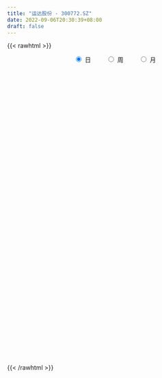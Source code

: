 ```yaml
---
title: "运达股份 - 300772.SZ"
date: 2022-09-06T20:30:39+08:00
draft: false
---
```

{{< rawhtml >}}
    <div style="text-align: center">
        <label style="padding: 1rem;"><input style="margin-right: .5rem" type="radio" name="period" value="D" checked onclick="period_change(this)">日</label>
        <label style="padding: 1rem;"><input style="margin-right: .5rem" type="radio" name="period" value="W" onclick="period_change(this)">周</label>
        <label style="padding: 1rem;"><input style="margin-right: .5rem" type="radio" name="period" value="M" onclick="period_change(this)">月</label>
    </div>
    <div id="chart" style="height: 700px;"></div> 
    <script type="text/javascript">
        const D_v = [12805.26,17478.0,23885.51,13991.67,17261.0,30632.32,25298.64,24397.54,91692.52,68467.38,30274.68,58518.58,42898.0,47813.0,67973.53,79261.37,66518.0,68164.87,49465.85,83033.3,54200.0,46356.54,51665.0,36495.0,24264.0,23287.0,23877.02,19466.49,18222.46,25533.12,21515.68,67796.71,98892.46,119944.4,78676.86,319038.11,320782.99,153627.23,106558.06,94344.53,85577.78,56860.0,108512.62,160307.02,105716.64,154052.94,221024.62,174789.09,118677.13,101717.67,173347.67,126049.67,105348.67,97131.0,142265.48,142111.0,85511.36,78085.0,88230.0,57365.0,47525.2,61951.2,72573.0,56094.02,55534.0,50934.0,41154.06,63621.0,116601.23,74430.0,52493.0,44245.42,35753.0,29105.0,25094.0,52053.0,76240.03,75058.32,113946.0,104379.43,148520.47,97518.27,124951.0,151261.0,164006.66,342930.22,233796.25,182942.18,153765.56,194968.83,152010.84,157346.5,172665.23,112168.42,96914.16,159869.59,129689.72,94522.58,121981.87,107678.35,80990.47,88546.67,95910.2,73054.0,70446.0,99009.0,85984.39,134703.13,97220.67,72236.0,82690.0,55573.13,43599.0,66839.24,62460.47,69192.9,45823.5,36684.0,37844.29,27559.2,26532.2,41391.2,56489.2,46972.76,47551.8,46220.39,33699.2,31241.07,31252.66,31745.48,36201.47,25934.63,35754.04,24399.0,25814.74,25075.0,21851.0,16954.0,18277.0,14944.0,21148.0,17676.0,49459.4,35934.0,21110.0,17938.0,45643.0,43133.9,58694.0,30959.8,41108.0,26397.0,22628.0,22596.0,30499.0,20016.5,29972.0,21174.0,34628.76,27861.01,25576.31,26515.41,33333.46,27720.0,36334.31,25110.71,74648.96,50495.8,57712.19,29908.0,37488.76,27043.71,24431.67,28103.06,28688.0,23413.07,23577.73,17626.38,20181.0,18635.8,36352.0,29488.43,27292.42,57047.7,50601.86,34928.67,29537.27,31522.54,28848.91,23243.34,81026.66,56898.5,23327.58,52881.29,40602.81,26931.07,33209.57,23359.0,23727.78,20060.16,21282.0,26359.0,35449.67,23033.58,82240.13,65082.25,53970.65,51363.36,30262.0,66431.25,32200.91,41846.0,35183.0,92465.08,58667.93,118767.02,62534.68,80379.13,61049.1,107921.16,110343.85,60195.19,92805.92,108040.01,163287.66,199044.25,161118.66,99114.64,183404.81,188254.15,171614.43,175936.31,174624.27,153990.65,125701.83,191917.07,176038.76,108981.8,180166.81,148802.49,96941.51,91700.08,112304.47,86132.57,122345.75,103972.33,157816.16,186259.69,125675.73,101895.35,88956.24,97474.21,136645.93,137369.08,98138.93,164395.76,338853.64,287426.47,189719.89,222241.8,199773.46,162111.03,251784.38,202506.37,267439.35,335470.45,247055.66,291876.4,241542.3,175402.06,164662.62,169758.78,107357.0,97899.83,111371.66,113331.45,133327.68,146286.14,130963.82,148159.56,130245.53,143664.95,197317.68,100097.58,100314.06,118836.93,104984.16,144540.33,238424.18,201729.39,166123.35,130982.74,140416.42,158878.8,180106.07,198371.81,173598.97,120679.56,124636.17,120287.34,152462.16,168217.02,173710.86,140041.57,170127.23,159477.8,277497.61,288119.62,144884.21,186704.8,182652.8,150072.33,251537.86,109834.66,93729.0,127359.67,96507.34,148853.94,100858.32,123094.99,90440.35,93940.56,89724.29,69506.83,56398.77,102731.52,124530.15,80034.96,97855.34,56310.19,65242.38,64962.5,91044.18,64802.56,75580.48,108187.99,120238.72,94030.3,66189.32,85866.77,143718.24,154074.2,105233.6,87187.08,85032.7,94842.61,72166.21,48462.5,59833.65,110243.94,90650.51,107131.87,95248.35,116804.18,91611.98,81222.75,54463.52,168164.75,149027.07,91503.96,150032.28,85070.94,85657.79,63308.7,59710.35,56014.75,73230.11,97000.44,107415.33,93783.3,92759.8,91450.76,81261.41,85657.56,93822.78,170815.29,145355.53,190515.04,154730.55,122085.03,117898.2,136936.47,128026.14,109843.66,97062.36,105911.29,179603.56,100985.23,108600.95,114881.76,117030.71,113819.23,85898.34,62415.84,54609.09,78439.41,71255.7,205470.66,131238.02,95817.71,121232.32,110703.64,112581.01,88274.31,76158.15,113143.51,91902.05,148307.09,141839.54,140450.63,112775.51,228878.57,186064.27,171294.0,132016.86,409622.84,482373.45,295717.25,170283.21,167194.61,192502.07,185780.84,479864.41,404247.97,399020.58,469775.73,348213.8,410505.64,252266.87,188342.99,416999.68,237401.87,333159.42,409995.85,400724.45,275579.75,182693.61,238114.18,232721.64,227804.39,191792.25,292456.38,573286.67,622212.87,433762.21,332016.5,316838.22,327851.21,294846.87,198720.14,324417.81,330332.14,214357.94,233138.26,254520.57,321073.58,294086.6,223976.38,350651.42,412240.95,412616.29,288819.38,281562.99,300468.14,236388.43,217981.12,273131.23,246853.79,283961.87,213042.39,261305.87,237441.31,233161.15,181150.83,251752.23,215887.1,140936.93,184921.15,140425.77,234159.03,183919.98,139407.64,122358.01,166363.37,405728.9,270015.09,258050.34,228189.34,133174.46,192069.37,202379.97,141164.36,94522.65,502454.63,230684.05,231748.19,201364.43,171103.63,187294.47,170841.5]
const D_histogram = [0.0,-0.0242507123,-0.0725855926,-0.0924734267,-0.0747707618,-0.0502191018,-0.0550942119,-0.0186818919,-0.0316479381,-0.0460936054,-0.0574134648,-0.0386082704,-0.0439387372,-0.0257267936,-0.0083330494,-0.0063848389,-0.0186724022,-0.1081190572,-0.1114423118,-0.0801403532,-0.0796483572,-0.0676792267,-0.0585622872,-0.0573210853,-0.0641415457,-0.0761493453,-0.0593347847,-0.0685971497,-0.0725023022,-0.0624688694,-0.0415298848,-0.0071003931,0.0512267886,0.1264636292,0.170414419,0.2239721683,0.2668316006,0.253543715,0.233262246,0.2046616341,0.1457143286,0.1036894913,0.0889160741,0.1332765896,0.1444251692,0.1363962562,0.1828276468,0.1443948413,0.1361430174,0.1118306098,0.1237818928,0.125006916,0.0968236112,0.0776297132,0.0183125486,-0.0790397524,-0.1304923834,-0.1750702289,-0.2119650507,-0.2218436274,-0.2169563506,-0.1987467747,-0.1509906261,-0.1072962286,-0.0630882276,-0.0468972176,-0.0253960506,-0.0086557669,0.0380660241,0.0550949314,0.0614291314,0.0325082653,-0.0023897437,-0.0206921298,-0.0301388045,-0.0277273984,0.0024748619,0.0248944625,0.05460574,0.0865671511,0.1116843619,0.1054134579,0.1050846299,0.1318704442,0.0884308053,0.1970565369,0.2161609659,0.2038262587,0.1904752769,0.0567758548,-0.0089064967,-0.015730056,0.0415349082,0.0452516443,0.0278709461,0.0791628192,0.0876651339,0.0553005609,0.0888748836,0.1037417694,0.0675768026,0.0675382358,0.0517004868,-0.0167234899,-0.0876790624,-0.068871744,-0.0852528052,-0.049245917,-0.017916468,-0.0057983161,-0.0905827873,-0.1663589297,-0.2149065806,-0.2893018949,-0.3179028235,-0.2874970736,-0.2574218047,-0.217694551,-0.1588259559,-0.1117437604,-0.0883023779,-0.0500736972,-0.0038283304,0.0335390274,0.0288449819,-0.0192627796,-0.023092548,-0.035930578,-0.0402582185,-0.0478675659,-0.0882964847,-0.1201720597,-0.158781584,-0.1966732401,-0.2131732267,-0.1893874421,-0.1507392042,-0.1312613265,-0.0951648253,-0.0630909639,-0.0325232765,-0.0063424412,0.0680612976,0.1118370049,0.1179115453,0.1029594262,0.1283460148,0.1314440723,0.0754377529,0.0349277386,-0.0219052693,-0.0438203486,-0.0502589662,-0.0542032838,-0.041575852,-0.0421031186,-0.052028247,-0.0678430752,-0.0397788909,-0.0047379978,0.0475277215,0.0860434416,0.1137257605,0.146309266,0.1671596579,0.1689711325,0.1736855422,0.1968072229,0.2176802281,0.2004537573,0.1610697918,0.1292788755,0.0838355392,0.0581915094,0.0582943296,0.0456785734,0.0045884588,-0.0190200931,-0.0444304763,-0.0740041286,-0.1191463298,-0.1477960729,-0.1425719331,-0.0854327289,-0.0240818466,0.0150496011,0.0534849405,0.0823272829,0.0900556074,0.0922359842,0.1320959731,0.1631879109,0.1599789563,0.184852239,0.1490205131,0.1117784894,0.0964098701,0.0481119164,0.0103146444,-0.0387265932,-0.0506747608,-0.0884096477,-0.0475919095,-0.0399804259,0.0473420464,0.1225044343,0.1902930045,0.2086291985,0.2021909992,0.1456398185,0.082647538,0.0034156506,-0.0295187421,0.0519601322,0.0756787197,0.1479322698,0.1635188134,0.1896228813,0.2103076963,0.3109096555,0.3886112385,0.4099860953,0.3933633281,0.4033151792,0.616744665,0.8257769468,0.7945750393,0.7645096942,0.6060786464,0.4960060424,0.4847009276,0.412897525,0.3385449522,0.3027349263,0.2086687091,-0.0221168206,-0.1126576253,-0.160070463,-0.0378405505,-0.0057797347,-0.0497716153,-0.0579638531,-0.2141873452,-0.3683624438,-0.5053120199,-0.4750771609,-0.3233257319,-0.0400868964,0.1608377066,0.313309848,0.3348085511,0.4114480536,0.3568728855,0.1729628377,-0.0961668652,0.1367905998,0.5921507061,0.6792265803,0.6659260774,0.5391132822,0.2406348474,-0.0897152267,0.0108020865,0.1591047698,0.5576887302,0.646807691,1.2518482045,1.6574827853,1.4274393954,1.0751672115,0.6272008388,0.3895595346,0.0323867986,-0.1251473223,-0.5319143747,-0.8521891186,-0.9744378953,-1.0098871262,-0.8253133496,-0.7927020948,-0.672084117,-0.7244582316,-0.4877469046,-0.3370483805,-0.4662872658,-0.3636492417,-0.276580164,-0.0200466279,0.5054384782,0.9404166575,0.9057097778,0.8520608062,0.4759794478,0.5603538966,0.6442824897,0.4272258965,-0.0089209542,-0.4222974854,-0.8638636562,-1.1703466711,-1.5699867826,-1.8464963919,-1.7967447921,-1.7056614762,-1.4306534487,-1.2461644765,-1.4621993154,-1.6172268549,-1.6813601094,-1.4720065186,-1.1199161612,-0.8544481427,-0.8996637926,-0.9156563886,-0.8606294382,-0.7664791036,-0.7243858584,-0.5431688714,-0.3615092472,-0.1174335246,0.0651678253,0.2167482033,0.2747129366,0.379464669,0.382741006,0.2199003505,-0.0192405632,-0.1615224214,-0.0961456005,-0.1686636732,-0.2391863416,-0.1536065738,-0.0674947448,-0.0747544496,0.0099848332,-0.0907556941,-0.1963262157,-0.1547145155,-0.2032845672,-0.2453807408,-0.1313198563,0.0079287443,-0.0613332525,0.0034992119,0.132380294,0.2739262756,0.2539072737,0.1886145608,0.2051516994,0.4133189309,0.4291604878,0.5696218128,0.6180722064,0.7050971019,0.7105751444,0.6847324925,0.6135256412,0.1569263731,-0.3293892661,-0.6625820633,-0.5942824436,-0.5324698761,-0.3593254762,-0.2861166701,-0.2615003978,-0.1978359675,-0.0417457877,-0.0457724108,-0.0151864666,0.0329725051,0.0831644197,0.0692685413,-0.0116673517,-0.0339885692,-0.0904376218,-0.1561775891,-0.1173632652,0.0700939395,0.1684233551,0.2474703959,0.1680485926,0.2911104833,0.3948481162,0.3710074366,0.3556756853,0.2371801958,0.2702931121,0.2990765046,0.195320379,0.0141231206,-0.1908300299,-0.1805994034,-0.1689993555,-0.1305986485,-0.1575254318,-0.2574510035,-0.2939211396,-1.1502135457,-1.5979046648,-1.8332193639,-1.8940178852,-1.8162310328,-1.6202490551,-1.3867597885,-1.1733024053,-0.9936797467,-0.7964666394,-0.6752468345,-0.5407414839,-0.319488228,-0.1274854853,0.0612979554,0.2290930767,0.3188935115,0.4079809155,0.6058932204,0.7919741214,0.9188744619,0.9814278248,0.9840938395,1.0042768161,0.9855052157,1.0897506701,1.1291352563,1.1908748975,1.1974960283,1.1288410966,1.0791247522,0.9552715705,0.8320240215,0.7941308169,0.7103569459,0.6752651463,0.6250381122,0.4886754524,0.3707295871,0.2486051323,0.2037254529,0.1842607487,0.1506935845,0.0803473312,0.0861796922,0.2349836656,0.3821003873,0.5163857035,0.5163494595,0.5094438255,0.5338095385,0.5031676151,0.465310869,0.2675027111,0.280419218,0.2071175687,0.1482405972,0.0558427508,-0.0088147717,0.0009311859,-0.0197824148,0.0455662448,0.1058061549,0.2309207541,0.2517663684,0.2911072847,0.375690958,0.2638088598,0.1878501627,0.0154313748,-0.1382439925,-0.3668886633,-0.5307831172,-0.5779216391,-0.6399889611,-0.6294816567,-0.6211035011,-0.6686047987,-0.6660678396,-0.6499280582,-0.625903401,-0.5533734968,-0.4197971456,-0.3337756343,-0.2411040947,-0.1798435718,-0.0810837395,0.0444838824,0.150814132,0.2021547811,0.1660991229,0.1176199809,0.0476729009,-0.0857786189,-0.2033408107,-0.2628361391,-0.097147157,0.0123184312,-0.0155868303,-0.0176905552,-0.0455914338,-0.0255536359,0.0343880262]
const D_fast = [0.0,-0.0303133903,-0.0967946689,-0.1398008596,-0.1407908852,-0.1287940006,-0.1474426637,-0.1157008166,-0.1365788474,-0.162547916,-0.1882211416,-0.1790680148,-0.1953831659,-0.1836029206,-0.1682924388,-0.167940438,-0.184896102,-0.3013725212,-0.3325563538,-0.3212894835,-0.3407095768,-0.345660253,-0.3511838853,-0.3642729546,-0.3871288015,-0.4181739374,-0.416193073,-0.4426047255,-0.4646354535,-0.470219238,-0.4596627246,-0.4270083313,-0.3558744523,-0.2490217044,-0.1624673098,-0.0529165185,0.0566508139,0.1067488571,0.1447829495,0.1673477462,0.1448290228,0.1287265584,0.1361821596,0.2138618226,0.2611166945,0.2871868455,0.3793251479,0.3769910526,0.4027749831,0.4064202279,0.4493169841,0.4817937363,0.4778163343,0.4780298646,0.4232908371,0.3061785981,0.2221028712,0.1337574685,0.043871384,-0.0214680996,-0.0708199104,-0.1022970282,-0.0922885361,-0.0754181957,-0.0469822516,-0.0425155461,-0.0273633916,-0.0127870497,0.0434512473,0.0742538875,0.0959453703,0.0751515706,0.0396561256,0.0161807071,-0.0008006687,-0.0053211122,0.0254998636,0.0541430797,0.0975057923,0.1511089912,0.2041472924,0.224229753,0.2501720824,0.3099255077,0.2885935702,0.446483436,0.5196281065,0.5582499639,0.5925178014,0.473012343,0.4051033673,0.394347294,0.4619959852,0.4770256324,0.4666126707,0.5376952487,0.5681138468,0.549574414,0.6053674576,0.6461697858,0.6268990197,0.6437450118,0.6408323844,0.5682275353,0.4753521972,0.4769415796,0.4392473171,0.462942726,0.4897930581,0.500461631,0.3930314629,0.2756655881,0.173391292,0.026670504,-0.0814061305,-0.1228746489,-0.1571548312,-0.1718512153,-0.1526891091,-0.1335428538,-0.1321770657,-0.1064668093,-0.0611785251,-0.0154264104,-0.0129092105,-0.0658326668,-0.0754355723,-0.0972562467,-0.1116484418,-0.1312246808,-0.1937277207,-0.2556463107,-0.3339512309,-0.4210111971,-0.4908044904,-0.5143655663,-0.5134021294,-0.5267395833,-0.5144342884,-0.4981331681,-0.4756962998,-0.4511010747,-0.3596820115,-0.2879470531,-0.2523946263,-0.2416068888,-0.1841337966,-0.148174721,-0.1853216022,-0.2170996818,-0.279409007,-0.3122791735,-0.3312825326,-0.3487776712,-0.3465442023,-0.3575972486,-0.3805294388,-0.4133050357,-0.3951855743,-0.3613291805,-0.2971815309,-0.2371549504,-0.1810411913,-0.1118803694,-0.049240063,-0.0051858052,0.04294999,0.1152734764,0.1905665387,0.2234535072,0.2243369896,0.2248657922,0.2003813408,0.1892851883,0.2039615909,0.202765478,0.1628224781,0.1344589029,0.0979409006,0.0498662163,-0.0250625674,-0.0906613288,-0.1210801723,-0.0852991502,-0.0299687296,0.0129251183,0.0647316929,0.114155856,0.1443980823,0.1696374553,0.2425214374,0.3144103529,0.3511961374,0.4222824798,0.4237058822,0.4144084809,0.4231423291,0.3868723545,0.3516537436,0.2929308577,0.2683139999,0.2084767011,0.2373964619,0.235012839,0.3341708229,0.4399593194,0.5553211407,0.6258146344,0.6699241849,0.6497829588,0.6074525628,0.529074588,0.4887605098,0.5832294172,0.6258676845,0.7351043022,0.791570549,0.8650803373,0.9383420764,1.1166714495,1.2915258421,1.4153972227,1.4971152876,1.6078959334,1.9755115855,2.3909881039,2.5584299562,2.7194920347,2.7125806486,2.7265095551,2.8363796722,2.8678006508,2.8780843162,2.9179580218,2.8760589819,2.6397442471,2.5210390361,2.4336085826,2.5463783574,2.5769942396,2.5205594551,2.4978762541,2.2881059257,2.0418402162,1.778562635,1.6900282038,1.7609481999,2.0341653113,2.2752993409,2.5060989442,2.6112997851,2.7908013011,2.8254443543,2.6847750159,2.3916035968,2.6587587117,3.2621564945,3.5190390138,3.6722200303,3.6801855556,3.4418658327,3.0890869519,3.1923047867,3.3803836625,3.9183898055,4.1692106889,5.0872132536,5.9072185307,6.0340349897,5.9505546086,5.6593884456,5.519137025,5.1700609887,4.9812400373,4.4414943912,3.9081723677,3.5423141171,3.2543931047,3.2326385439,3.067074275,3.0196712236,2.7861825511,2.9009571518,2.9673935809,2.7215828791,2.7333085927,2.7512326294,3.0027545086,3.6545992343,4.324681578,4.5164021427,4.6757683726,4.4186818762,4.6431447992,4.8881440146,4.7778938955,4.3395168063,3.8205659038,3.1630338189,2.5639641362,1.7718273291,1.0336936218,0.6342590235,0.2989269705,0.2162716358,0.0892194888,-0.4923651789,-1.0516994321,-1.536172714,-1.6948207529,-1.6227094357,-1.570853453,-1.840985051,-2.0858917441,-2.2460221532,-2.3434915946,-2.4824948139,-2.4370700449,-2.3457877324,-2.131070391,-1.9321770848,-1.7264096559,-1.5997666885,-1.4001487888,-1.3011872003,-1.4090527682,-1.6530038227,-1.8356662862,-1.7943258654,-1.9090098564,-2.0393291102,-1.9921509859,-1.9229128431,-1.9488611603,-1.8616256691,-1.98505512,-2.1397071955,-2.1367741242,-2.2361653177,-2.3396066765,-2.2583757561,-2.1171449694,-2.2017402794,-2.1360330119,-1.9740568563,-1.7640293059,-1.7205714894,-1.738710562,-1.6708854986,-1.3593885344,-1.2362568555,-0.9533900773,-0.7504216321,-0.4871224612,-0.3040006326,-0.1586601614,-0.0764856023,-0.4938532771,-1.0625162328,-1.5613545459,-1.6416255371,-1.7129304386,-1.6296174078,-1.6279377692,-1.6686965964,-1.6544911579,-1.508837425,-1.5243071509,-1.4975178233,-1.4411157253,-1.3701327058,-1.3667114488,-1.4505641797,-1.4813825395,-1.5604409976,-1.6652253622,-1.6557518545,-1.450771165,-1.3103359107,-1.1694212708,-1.206830926,-1.0109914145,-0.8085417526,-0.739630573,-0.666043403,-0.7252438435,-0.6245576492,-0.5210051305,-0.5759311614,-0.7535976397,-1.0062582976,-1.041177522,-1.0718273129,-1.0660762681,-1.1323844093,-1.2966727319,-1.4066231529,-2.5504689454,-3.3976362307,-4.0912557708,-4.6255587634,-5.0018296692,-5.2109099552,-5.3241106357,-5.4039788539,-5.472776132,-5.4746796845,-5.5222715882,-5.5229516086,-5.3815704097,-5.2214390384,-5.0173311088,-4.7922627183,-4.6227389056,-4.4316562728,-4.0822706628,-3.6981962315,-3.3415772755,-3.0336669564,-2.7849774819,-2.5137253011,-2.2861205977,-1.9094374757,-1.5877690755,-1.2283107098,-0.922315572,-0.7087602295,-0.4886953859,-0.373730675,-0.2889722186,-0.1283327189,-0.0345173534,0.0992071335,0.2052396275,0.1910458307,0.1657823622,0.1058091905,0.1118608743,0.1384613573,0.1425675892,0.0923081688,0.1196854528,0.3272353426,0.5698771611,0.8332589032,0.9623100241,1.0827653465,1.2405834441,1.3357334244,1.4142043956,1.2832719155,1.3662932269,1.3447709697,1.3229541475,1.2445169888,1.1776557735,1.1876345275,1.1619753231,1.2387155439,1.3254069928,1.5082517804,1.5920389869,1.7041567243,1.8826631372,1.8367332539,1.8077370974,1.6391761532,1.4509397878,1.1305729512,0.833982718,0.6423637863,0.420299224,0.2734361143,0.1265383945,-0.0881141026,-0.2520941035,-0.3984363367,-0.5308875297,-0.5967009998,-0.568073935,-0.5654963322,-0.5331008163,-0.5168011863,-0.4383122889,-0.3016236964,-0.1575899138,-0.0557105694,-0.0502414469,-0.0693155937,-0.1273444484,-0.2822406229,-0.4506380175,-0.5758423805,-0.4344401877,-0.3218949918,-0.3536969609,-0.3602233246,-0.3995220617,-0.3858726726,-0.317334004]
const D_slow = [0.0,-0.0060626781,-0.0242090762,-0.0473274329,-0.0660201234,-0.0785748988,-0.0923484518,-0.0970189247,-0.1049309093,-0.1164543106,-0.1308076768,-0.1404597444,-0.1514444287,-0.1578761271,-0.1599593894,-0.1615555991,-0.1662236997,-0.193253464,-0.221114042,-0.2411491303,-0.2610612196,-0.2779810263,-0.2926215981,-0.3069518694,-0.3229872558,-0.3420245921,-0.3568582883,-0.3740075757,-0.3921331513,-0.4077503686,-0.4181328398,-0.4199079381,-0.407101241,-0.3754853336,-0.3328817289,-0.2768886868,-0.2101807867,-0.1467948579,-0.0884792964,-0.0373138879,-0.0008853058,0.0250370671,0.0472660856,0.080585233,0.1166915253,0.1507905893,0.196497501,0.2325962113,0.2666319657,0.2945896181,0.3255350913,0.3567868203,0.3809927231,0.4004001514,0.4049782886,0.3852183505,0.3525952546,0.3088276974,0.2558364347,0.2003755278,0.1461364402,0.0964497465,0.05870209,0.0318780329,0.016105976,0.0043816716,-0.0019673411,-0.0041312828,0.0053852232,0.0191589561,0.0345162389,0.0426433053,0.0420458693,0.0368728369,0.0293381358,0.0224062862,0.0230250017,0.0292486173,0.0429000523,0.0645418401,0.0924629305,0.118816295,0.1450874525,0.1780550635,0.2001627649,0.2494268991,0.3034671406,0.3544237052,0.4020425245,0.4162364882,0.414009864,0.41007735,0.420461077,0.4317739881,0.4387417246,0.4585324294,0.4804487129,0.4942738531,0.516492574,0.5424280164,0.559322217,0.576206776,0.5891318977,0.5849510252,0.5630312596,0.5458133236,0.5245001223,0.512188643,0.507709526,0.506259947,0.4836142502,0.4420245178,0.3882978726,0.3159723989,0.236496693,0.1646224246,0.1002669735,0.0458433357,0.0061368468,-0.0217990934,-0.0438746878,-0.0563931121,-0.0573501947,-0.0489654379,-0.0417541924,-0.0465698873,-0.0523430243,-0.0613256688,-0.0713902234,-0.0833571149,-0.105431236,-0.135474251,-0.175169647,-0.224337957,-0.2776312637,-0.3249781242,-0.3626629252,-0.3954782569,-0.4192694632,-0.4350422041,-0.4431730233,-0.4447586336,-0.4277433092,-0.3997840579,-0.3703061716,-0.3445663151,-0.3124798114,-0.2796187933,-0.2607593551,-0.2520274204,-0.2575037377,-0.2684588249,-0.2810235664,-0.2945743874,-0.3049683504,-0.31549413,-0.3285011918,-0.3454619606,-0.3554066833,-0.3565911827,-0.3447092524,-0.323198392,-0.2947669519,-0.2581896354,-0.2163997209,-0.1741569378,-0.1307355522,-0.0815337465,-0.0271136895,0.0229997499,0.0632671978,0.0955869167,0.1165458015,0.1310936789,0.1456672613,0.1570869046,0.1582340193,0.153478996,0.1423713769,0.1238703448,0.0940837624,0.0571347441,0.0214917608,0.0001335786,-0.005886883,-0.0021244827,0.0112467524,0.0318285731,0.054342475,0.077401471,0.1104254643,0.151222442,0.1912171811,0.2374302409,0.2746853691,0.3026299915,0.326732459,0.3387604381,0.3413390992,0.3316574509,0.3189887607,0.2968863488,0.2849883714,0.2749932649,0.2868287765,0.3174548851,0.3650281362,0.4171854358,0.4677331856,0.5041431403,0.5248050248,0.5256589374,0.5182792519,0.531269285,0.5501889649,0.5871720323,0.6280517357,0.675457456,0.7280343801,0.805761794,0.9029146036,1.0054111274,1.1037519594,1.2045807542,1.3587669205,1.5652111572,1.763854917,1.9549823405,2.1065020021,2.2305035127,2.3516787446,2.4549031259,2.5395393639,2.6152230955,2.6673902728,2.6618610676,2.6336966613,2.5936790456,2.584218908,2.5827739743,2.5703310705,2.5558401072,2.5022932709,2.4102026599,2.283874655,2.1651053647,2.0842739318,2.0742522077,2.1144616343,2.1927890963,2.2764912341,2.3793532475,2.4685714688,2.5118121782,2.487770462,2.5219681119,2.6700057884,2.8398124335,3.0062939529,3.1410722734,3.2012309853,3.1788021786,3.1815027002,3.2212788927,3.3607010752,3.522402998,3.8353650491,4.2497357454,4.6065955943,4.8753873971,5.0321876068,5.1295774905,5.1376741901,5.1063873596,4.9734087659,4.7603614862,4.5167520124,4.2642802309,4.0579518935,3.8597763698,3.6917553405,3.5106407827,3.3887040565,3.3044419614,3.1878701449,3.0969578345,3.0278127935,3.0228011365,3.1491607561,3.3842649204,3.6106923649,3.8237075664,3.9427024284,4.0827909025,4.243861525,4.3506679991,4.3484377605,4.2428633892,4.0268974751,3.7343108073,3.3418141117,2.8801900137,2.4310038157,2.0045884466,1.6469250845,1.3353839653,0.9698341365,0.5655274228,0.1451873954,-0.2228142342,-0.5027932745,-0.7164053102,-0.9413212584,-1.1702353555,-1.3853927151,-1.577012491,-1.7581089556,-1.8939011734,-1.9842784852,-2.0136368664,-1.99734491,-1.9431578592,-1.8744796251,-1.7796134578,-1.6839282063,-1.6289531187,-1.6337632595,-1.6741438648,-1.6981802649,-1.7403461832,-1.8001427686,-1.8385444121,-1.8554180983,-1.8741067107,-1.8716105024,-1.8942994259,-1.9433809798,-1.9820596087,-2.0328807505,-2.0942259357,-2.1270558998,-2.1250737137,-2.1404070268,-2.1395322239,-2.1064371504,-2.0379555815,-1.974478763,-1.9273251228,-1.876037198,-1.7727074653,-1.6654173433,-1.5230118901,-1.3684938385,-1.192219563,-1.0145757769,-0.8433926538,-0.6900112435,-0.6507796502,-0.7331269668,-0.8987724826,-1.0473430935,-1.1804605625,-1.2702919316,-1.3418210991,-1.4071961986,-1.4566551904,-1.4670916373,-1.47853474,-1.4823313567,-1.4740882304,-1.4532971255,-1.4359799902,-1.4388968281,-1.4473939704,-1.4700033758,-1.5090477731,-1.5383885894,-1.5208651045,-1.4787592657,-1.4168916667,-1.3748795186,-1.3021018978,-1.2033898687,-1.1106380096,-1.0217190883,-0.9624240393,-0.8948507613,-0.8200816351,-0.7712515404,-0.7677207602,-0.8154282677,-0.8605781186,-0.9028279575,-0.9354776196,-0.9748589775,-1.0392217284,-1.1127020133,-1.4002553997,-1.7997315659,-2.2580364069,-2.7315408782,-3.1855986364,-3.5906609002,-3.9373508473,-4.2306764486,-4.4790963853,-4.6782130451,-4.8470247537,-4.9822101247,-5.0620821817,-5.093953553,-5.0786290642,-5.021355795,-4.9416324171,-4.8396371883,-4.6881638832,-4.4901703528,-4.2604517374,-4.0150947812,-3.7690713213,-3.5180021173,-3.2716258134,-2.9991881458,-2.7169043318,-2.4191856074,-2.1198116003,-1.8376013261,-1.5678201381,-1.3290022455,-1.1209962401,-0.9224635359,-0.7448742994,-0.5760580128,-0.4197984847,-0.2976296216,-0.2049472249,-0.1427959418,-0.0918645786,-0.0457993914,-0.0081259953,0.0119608375,0.0335057606,0.092251677,0.1877767738,0.3168731997,0.4459605646,0.5733215209,0.7067739056,0.8325658093,0.9488935266,1.0157692044,1.0858740089,1.137653401,1.1747135503,1.188674238,1.1864705451,1.1867033416,1.1817577379,1.1931492991,1.2196008379,1.2773310264,1.3402726185,1.4130494396,1.5069721792,1.5729243941,1.6198869348,1.6237447785,1.5891837803,1.4974616145,1.3647658352,1.2202854254,1.0602881851,0.902917771,0.7476418957,0.580490696,0.4139737361,0.2514917216,0.0950158713,-0.0433275029,-0.1482767893,-0.2317206979,-0.2919967216,-0.3369576145,-0.3572285494,-0.3461075788,-0.3084040458,-0.2578653505,-0.2163405698,-0.1869355746,-0.1750173493,-0.196462004,-0.2472972067,-0.3130062415,-0.3372930307,-0.334213423,-0.3381101305,-0.3425327693,-0.3539306278,-0.3603190368,-0.3517220302]
const D_data = [['2020-08-18', 15.51, 15.35, 15.25, 15.59],['2020-08-19', 15.41, 14.97, 14.83, 15.57],['2020-08-20', 14.75, 14.43, 14.37, 14.84],['2020-08-21', 14.51, 14.53, 14.35, 14.71],['2020-08-24', 14.75, 14.92, 14.5, 15.16],['2020-08-25', 15.0, 15.06, 14.81, 15.45],['2020-08-26', 15.15, 14.69, 14.6, 15.23],['2020-08-27', 14.61, 15.25, 14.59, 15.25],['2020-08-28', 14.6, 14.66, 14.14, 14.74],['2020-08-31', 14.7, 14.52, 14.36, 15.36],['2020-09-01', 14.54, 14.43, 14.25, 14.59],['2020-09-02', 14.54, 14.77, 14.29, 15.11],['2020-09-03', 14.79, 14.45, 14.41, 14.95],['2020-09-04', 14.13, 14.73, 14.12, 15.06],['2020-09-07', 14.95, 14.78, 14.66, 15.27],['2020-09-08', 14.4, 14.61, 13.75, 14.63],['2020-09-09', 14.35, 14.37, 14.28, 15.08],['2020-09-10', 14.36, 13.05, 13.05, 14.49],['2020-09-11', 13.0, 13.76, 12.92, 13.93],['2020-09-14', 14.0, 14.16, 13.83, 14.68],['2020-09-15', 14.22, 13.76, 13.66, 14.48],['2020-09-16', 13.76, 13.84, 13.5, 14.09],['2020-09-17', 13.92, 13.77, 13.67, 14.17],['2020-09-18', 13.81, 13.61, 13.4, 13.89],['2020-09-21', 13.7, 13.4, 13.39, 13.74],['2020-09-22', 13.38, 13.18, 13.14, 13.53],['2020-09-23', 13.18, 13.45, 13.11, 13.57],['2020-09-24', 13.3, 13.04, 13.0, 13.37],['2020-09-25', 13.09, 12.96, 12.86, 13.24],['2020-09-28', 13.04, 13.04, 12.96, 13.43],['2020-09-29', 13.04, 13.16, 12.91, 13.31],['2020-09-30', 13.16, 13.4, 13.16, 13.65],['2020-10-09', 13.8, 13.91, 13.71, 14.38],['2020-10-12', 13.73, 14.5, 13.72, 14.64],['2020-10-13', 14.46, 14.5, 14.23, 14.7],['2020-10-14', 14.72, 15.0, 14.53, 15.56],['2020-10-15', 15.9, 15.29, 15.02, 17.31],['2020-10-16', 14.91, 14.85, 14.64, 15.66],['2020-10-19', 14.56, 14.85, 14.56, 15.49],['2020-10-20', 14.64, 14.78, 14.26, 14.78],['2020-10-21', 14.78, 14.3, 14.29, 15.1],['2020-10-22', 14.12, 14.34, 13.95, 14.51],['2020-10-23', 14.3, 14.61, 14.22, 15.13],['2020-10-26', 14.64, 15.53, 14.51, 15.8],['2020-10-27', 15.37, 15.39, 15.0, 15.49],['2020-10-28', 15.09, 15.29, 14.3, 15.5],['2020-10-29', 14.83, 16.23, 14.73, 16.5],['2020-10-30', 15.98, 15.35, 15.31, 16.16],['2020-11-02', 15.61, 15.75, 15.41, 15.88],['2020-11-03', 15.78, 15.6, 15.51, 16.05],['2020-11-04', 15.55, 16.16, 15.39, 16.3],['2020-11-05', 16.1, 16.21, 15.83, 16.31],['2020-11-06', 16.28, 15.91, 15.6, 16.4],['2020-11-09', 16.0, 16.02, 15.8, 16.32],['2020-11-10', 16.1, 15.4, 15.34, 16.5],['2020-11-11', 15.23, 14.53, 14.42, 15.49],['2020-11-12', 14.54, 14.67, 14.53, 15.16],['2020-11-13', 14.69, 14.42, 14.25, 14.77],['2020-11-16', 14.42, 14.18, 14.05, 14.6],['2020-11-17', 14.18, 14.25, 13.85, 14.27],['2020-11-18', 14.24, 14.27, 14.09, 14.34],['2020-11-19', 14.13, 14.35, 13.99, 14.51],['2020-11-20', 14.28, 14.77, 14.24, 14.88],['2020-11-23', 14.77, 14.87, 14.63, 15.04],['2020-11-24', 14.78, 15.05, 14.7, 15.08],['2020-11-25', 15.12, 14.82, 14.76, 15.29],['2020-11-26', 14.96, 14.96, 14.7, 15.1],['2020-11-27', 15.15, 14.99, 14.55, 15.3],['2020-11-30', 14.85, 15.55, 14.76, 15.7],['2020-12-01', 15.31, 15.39, 15.12, 15.46],['2020-12-02', 15.3, 15.37, 15.1, 15.48],['2020-12-03', 15.26, 14.91, 14.84, 15.32],['2020-12-04', 14.92, 14.68, 14.56, 14.92],['2020-12-07', 14.75, 14.74, 14.54, 14.85],['2020-12-08', 14.74, 14.76, 14.62, 14.83],['2020-12-09', 14.76, 14.87, 14.31, 15.02],['2020-12-10', 14.71, 15.3, 14.46, 15.4],['2020-12-11', 15.18, 15.36, 15.06, 15.45],['2020-12-14', 15.75, 15.63, 15.41, 16.11],['2020-12-15', 15.53, 15.89, 15.4, 15.93],['2020-12-16', 15.9, 16.05, 15.64, 16.35],['2020-12-17', 15.84, 15.81, 15.28, 15.88],['2020-12-18', 15.71, 15.97, 15.62, 16.3],['2020-12-21', 15.97, 16.5, 15.92, 16.5],['2020-12-22', 16.37, 15.69, 15.61, 16.9],['2020-12-23', 15.62, 17.92, 15.62, 18.82],['2020-12-24', 17.36, 17.35, 16.85, 17.53],['2020-12-25', 17.07, 17.19, 16.45, 17.38],['2020-12-28', 17.22, 17.32, 16.67, 17.85],['2020-12-29', 17.32, 15.57, 15.27, 17.32],['2020-12-30', 15.3, 15.96, 15.3, 16.18],['2020-12-31', 16.03, 16.55, 15.92, 17.28],['2021-01-04', 16.46, 17.56, 16.46, 17.82],['2021-01-05', 17.42, 17.15, 16.93, 17.45],['2021-01-06', 17.1, 16.94, 16.4, 17.15],['2021-01-07', 16.68, 18.0, 16.2, 18.1],['2021-01-08', 17.66, 17.76, 17.15, 18.26],['2021-01-11', 17.74, 17.31, 16.9, 18.01],['2021-01-12', 17.22, 18.27, 17.1, 18.49],['2021-01-13', 18.01, 18.32, 17.52, 18.81],['2021-01-14', 18.01, 17.77, 17.24, 18.22],['2021-01-15', 17.55, 18.26, 17.3, 18.33],['2021-01-18', 17.91, 18.15, 17.86, 18.68],['2021-01-19', 17.89, 17.36, 17.35, 18.15],['2021-01-20', 17.14, 16.99, 16.45, 17.26],['2021-01-21', 16.77, 17.99, 16.77, 18.4],['2021-01-22', 18.01, 17.57, 17.36, 18.35],['2021-01-25', 17.37, 18.3, 17.21, 18.88],['2021-01-26', 18.19, 18.47, 17.8, 18.76],['2021-01-27', 18.39, 18.41, 17.6, 18.63],['2021-01-28', 17.83, 17.03, 16.96, 18.12],['2021-01-29', 17.15, 16.67, 16.33, 17.39],['2021-02-01', 16.5, 16.58, 16.27, 16.89],['2021-02-02', 16.68, 15.77, 15.64, 16.68],['2021-02-03', 15.8, 15.86, 15.23, 16.09],['2021-02-04', 15.54, 16.39, 15.45, 16.75],['2021-02-05', 16.39, 16.35, 16.15, 16.65],['2021-02-08', 16.01, 16.48, 15.72, 16.57],['2021-02-09', 16.4, 16.84, 16.29, 16.85],['2021-02-10', 16.71, 16.87, 16.66, 16.99],['2021-02-18', 17.1, 16.68, 16.56, 17.2],['2021-02-19', 16.8, 16.97, 16.06, 17.05],['2021-02-22', 16.73, 17.27, 16.72, 17.85],['2021-02-23', 17.39, 17.39, 17.29, 17.92],['2021-02-24', 17.3, 16.97, 16.58, 17.68],['2021-02-25', 16.95, 16.28, 16.05, 17.16],['2021-02-26', 16.02, 16.67, 15.86, 16.75],['2021-03-01', 16.6, 16.48, 16.32, 16.83],['2021-03-02', 16.62, 16.5, 16.13, 16.96],['2021-03-03', 16.38, 16.38, 16.02, 16.59],['2021-03-04', 16.31, 15.77, 15.7, 16.36],['2021-03-05', 15.1, 15.58, 15.1, 15.77],['2021-03-08', 15.62, 15.17, 15.02, 15.77],['2021-03-09', 15.22, 14.8, 14.45, 15.28],['2021-03-10', 14.83, 14.72, 14.56, 15.14],['2021-03-11', 14.61, 15.04, 14.55, 15.08],['2021-03-12', 15.04, 15.21, 14.76, 15.36],['2021-03-15', 15.2, 14.96, 14.85, 15.29],['2021-03-16', 14.93, 15.17, 14.93, 15.34],['2021-03-17', 15.17, 15.18, 14.9, 15.3],['2021-03-18', 15.24, 15.23, 14.9, 15.35],['2021-03-19', 15.07, 15.25, 15.07, 15.67],['2021-03-22', 15.4, 16.09, 15.39, 16.5],['2021-03-23', 15.94, 16.04, 15.78, 16.31],['2021-03-24', 15.87, 15.74, 15.65, 16.13],['2021-03-25', 15.6, 15.49, 15.45, 15.89],['2021-03-26', 15.64, 16.07, 15.5, 16.26],['2021-03-29', 16.06, 15.93, 15.83, 16.66],['2021-03-30', 15.8, 15.09, 14.96, 16.02],['2021-03-31', 15.0, 15.03, 14.8, 15.2],['2021-04-01', 15.02, 14.53, 14.4, 15.07],['2021-04-02', 14.51, 14.69, 14.31, 14.84],['2021-04-06', 14.7, 14.73, 14.56, 14.85],['2021-04-07', 14.78, 14.65, 14.38, 14.79],['2021-04-08', 14.64, 14.8, 14.54, 14.9],['2021-04-09', 14.77, 14.59, 14.58, 14.91],['2021-04-12', 14.71, 14.36, 14.35, 14.98],['2021-04-13', 14.35, 14.12, 14.04, 14.46],['2021-04-14', 14.1, 14.61, 14.1, 14.84],['2021-04-15', 14.58, 14.8, 14.43, 15.04],['2021-04-16', 14.7, 15.22, 14.66, 15.26],['2021-04-19', 15.5, 15.3, 15.05, 15.51],['2021-04-20', 15.3, 15.38, 15.27, 15.7],['2021-04-21', 15.38, 15.67, 15.24, 15.78],['2021-04-22', 15.69, 15.76, 15.69, 16.05],['2021-04-23', 15.76, 15.69, 15.58, 15.96],['2021-04-26', 16.1, 15.86, 15.86, 16.93],['2021-04-27', 16.25, 16.3, 15.9, 16.49],['2021-04-28', 16.31, 16.55, 16.18, 16.85],['2021-04-29', 16.25, 16.25, 16.22, 16.68],['2021-04-30', 16.26, 15.97, 15.72, 16.47],['2021-05-06', 16.21, 16.0, 15.87, 16.55],['2021-05-07', 15.9, 15.72, 15.45, 16.11],['2021-05-10', 15.72, 15.85, 15.18, 15.93],['2021-05-11', 15.63, 16.17, 15.63, 16.38],['2021-05-12', 16.1, 16.04, 15.89, 16.35],['2021-05-13', 15.86, 15.58, 15.5, 16.28],['2021-05-14', 15.61, 15.64, 15.45, 15.78],['2021-05-17', 15.41, 15.48, 15.41, 15.82],['2021-05-18', 15.43, 15.25, 15.12, 15.5],['2021-05-19', 15.25, 14.79, 14.68, 15.28],['2021-05-20', 14.85, 14.7, 14.42, 15.05],['2021-05-21', 14.79, 14.95, 14.73, 15.17],['2021-05-24', 14.99, 15.68, 14.85, 15.76],['2021-05-25', 15.66, 16.01, 15.42, 16.15],['2021-05-26', 16.09, 16.0, 15.85, 16.21],['2021-05-27', 15.92, 16.23, 15.92, 16.5],['2021-05-28', 16.23, 16.35, 16.15, 16.61],['2021-05-31', 16.23, 16.26, 16.1, 16.45],['2021-06-01', 16.25, 16.3, 16.17, 16.36],['2021-06-02', 16.31, 16.99, 16.07, 17.38],['2021-06-03', 17.15, 17.21, 16.66, 17.37],['2021-06-04', 17.25, 17.01, 16.99, 17.48],['2021-06-07', 17.0, 17.59, 16.93, 17.68],['2021-06-08', 17.55, 16.97, 16.93, 17.59],['2021-06-09', 17.0, 16.9, 16.82, 17.4],['2021-06-10', 16.95, 17.16, 16.95, 17.58],['2021-06-11', 17.31, 16.68, 16.67, 17.42],['2021-06-15', 16.68, 16.65, 16.38, 16.92],['2021-06-16', 16.64, 16.31, 16.3, 16.79],['2021-06-17', 16.42, 16.62, 16.33, 17.1],['2021-06-18', 16.42, 16.15, 15.88, 16.54],['2021-06-21', 16.06, 17.13, 16.06, 17.15],['2021-06-22', 17.04, 16.85, 16.76, 17.65],['2021-06-23', 16.86, 18.15, 16.85, 18.49],['2021-06-24', 18.2, 18.55, 17.98, 18.85],['2021-06-25', 18.48, 19.02, 18.31, 19.12],['2021-06-28', 19.24, 18.85, 18.41, 19.25],['2021-06-29', 18.87, 18.8, 18.63, 19.1],['2021-06-30', 18.8, 18.21, 18.05, 18.89],['2021-07-01', 18.26, 17.97, 17.78, 18.47],['2021-07-02', 18.0, 17.49, 17.26, 18.07],['2021-07-05', 17.47, 17.83, 17.42, 18.15],['2021-07-06', 17.8, 19.48, 17.56, 19.72],['2021-07-07', 19.02, 19.17, 18.61, 19.36],['2021-07-08', 19.14, 20.21, 18.9, 20.85],['2021-07-09', 20.0, 19.95, 19.53, 20.09],['2021-07-12', 19.99, 20.43, 19.89, 20.85],['2021-07-13', 20.4, 20.75, 20.04, 20.96],['2021-07-14', 20.87, 22.4, 20.57, 22.85],['2021-07-15', 21.83, 23.0, 21.5, 23.37],['2021-07-16', 23.0, 23.02, 22.5, 23.21],['2021-07-19', 22.7, 23.03, 22.7, 23.95],['2021-07-20', 22.6, 23.83, 22.2, 23.95],['2021-07-21', 23.6, 27.58, 23.5, 28.4],['2021-07-22', 26.88, 29.46, 26.75, 30.34],['2021-07-23', 29.37, 27.82, 27.3, 29.43],['2021-07-26', 28.19, 28.56, 27.37, 29.2],['2021-07-27', 28.99, 27.28, 27.06, 31.6],['2021-07-28', 26.91, 27.91, 26.78, 29.4],['2021-07-29', 28.77, 29.54, 28.77, 30.91],['2021-07-30', 30.47, 29.26, 28.52, 31.69],['2021-08-02', 29.42, 29.49, 28.0, 30.6],['2021-08-03', 29.99, 30.3, 28.92, 31.2],['2021-08-04', 30.25, 29.8, 29.01, 30.65],['2021-08-05', 28.5, 27.66, 27.18, 28.7],['2021-08-06', 27.38, 28.87, 26.97, 29.37],['2021-08-09', 28.88, 29.3, 28.35, 30.2],['2021-08-10', 29.32, 31.92, 28.69, 33.85],['2021-08-11', 32.15, 31.56, 30.3, 32.5],['2021-08-12', 31.33, 30.92, 30.33, 31.56],['2021-08-13', 29.41, 31.55, 29.41, 32.54],['2021-08-16', 31.0, 29.5, 28.55, 31.45],['2021-08-17', 30.17, 28.8, 28.62, 30.17],['2021-08-18', 28.5, 28.21, 27.33, 29.61],['2021-08-19', 28.53, 29.94, 28.22, 30.82],['2021-08-20', 29.44, 31.94, 28.77, 33.48],['2021-08-23', 32.01, 34.92, 31.71, 35.28],['2021-08-24', 34.04, 35.55, 33.61, 36.5],['2021-08-25', 35.02, 36.4, 34.16, 37.52],['2021-08-26', 36.24, 35.81, 35.46, 37.6],['2021-08-27', 35.89, 37.4, 35.7, 38.2],['2021-08-30', 38.05, 36.47, 35.04, 38.58],['2021-08-31', 37.12, 34.77, 34.3, 37.12],['2021-09-01', 34.66, 32.86, 31.98, 34.77],['2021-09-02', 32.92, 39.43, 32.84, 39.43],['2021-09-03', 41.43, 44.75, 40.5, 47.32],['2021-09-06', 46.66, 42.51, 39.97, 46.66],['2021-09-07', 43.39, 42.41, 40.68, 43.88],['2021-09-08', 43.17, 41.53, 41.2, 45.79],['2021-09-09', 39.58, 38.99, 37.6, 41.16],['2021-09-10', 39.21, 37.4, 37.12, 39.39],['2021-09-13', 39.58, 42.6, 39.28, 44.58],['2021-09-14', 42.99, 44.4, 41.65, 46.85],['2021-09-15', 45.99, 49.78, 41.14, 53.23],['2021-09-16', 50.0, 48.2, 47.3, 54.52],['2021-09-17', 48.2, 57.84, 48.2, 57.84],['2021-09-22', 58.4, 59.83, 55.8, 62.7],['2021-09-23', 59.8, 54.21, 53.88, 59.8],['2021-09-24', 53.8, 52.78, 52.28, 55.6],['2021-09-27', 54.62, 50.8, 48.81, 55.2],['2021-09-28', 50.24, 52.71, 50.24, 55.89],['2021-09-29', 51.0, 50.5, 50.13, 54.24],['2021-09-30', 51.0, 52.3, 49.61, 53.33],['2021-10-08', 54.31, 48.1, 47.76, 54.67],['2021-10-11', 49.61, 47.35, 46.2, 49.8],['2021-10-12', 48.2, 48.56, 44.55, 50.67],['2021-10-13', 47.7, 49.05, 45.0, 50.96],['2021-10-14', 48.89, 52.07, 47.8, 53.8],['2021-10-15', 51.57, 50.67, 47.2, 51.99],['2021-10-18', 51.9, 52.14, 51.4, 55.0],['2021-10-19', 51.23, 50.11, 49.8, 54.48],['2021-10-20', 49.2, 54.24, 48.81, 57.0],['2021-10-21', 53.83, 54.36, 52.15, 55.71],['2021-10-22', 53.13, 51.05, 49.97, 54.0],['2021-10-25', 50.99, 54.0, 49.88, 55.66],['2021-10-26', 54.01, 54.5, 52.1, 56.0],['2021-10-27', 53.91, 57.87, 53.68, 59.88],['2021-10-28', 63.0, 64.0, 62.16, 69.37],['2021-10-29', 64.09, 66.52, 61.0, 68.5],['2021-11-01', 67.37, 62.96, 62.87, 68.47],['2021-11-02', 63.33, 63.72, 61.5, 66.5],['2021-11-03', 63.0, 59.6, 58.3, 64.24],['2021-11-04', 60.59, 65.57, 59.99, 66.66],['2021-11-05', 65.51, 67.1, 64.03, 70.76],['2021-11-08', 65.78, 64.01, 60.16, 68.18],['2021-11-09', 65.3, 60.28, 59.15, 66.28],['2021-11-10', 60.0, 58.7, 57.25, 60.0],['2021-11-11', 58.49, 56.1, 55.18, 59.78],['2021-11-12', 56.89, 55.5, 54.56, 57.33],['2021-11-15', 55.99, 51.82, 50.0, 56.02],['2021-11-16', 51.8, 50.6, 50.02, 53.49],['2021-11-17', 51.07, 52.99, 50.36, 54.22],['2021-11-18', 52.39, 52.8, 51.56, 54.47],['2021-11-19', 52.18, 55.1, 51.88, 56.72],['2021-11-22', 55.15, 54.35, 53.66, 56.81],['2021-11-23', 54.0, 48.32, 47.91, 54.11],['2021-11-24', 48.0, 46.95, 44.7, 48.45],['2021-11-25', 46.02, 46.22, 44.91, 46.87],['2021-11-26', 45.99, 48.77, 45.5, 49.1],['2021-11-29', 47.9, 50.99, 47.22, 51.88],['2021-11-30', 52.5, 50.7, 49.91, 53.57],['2021-12-01', 49.0, 46.58, 45.0, 49.2],['2021-12-02', 45.86, 45.9, 45.51, 46.52],['2021-12-03', 45.9, 46.0, 45.4, 47.16],['2021-12-06', 46.61, 46.03, 45.76, 47.86],['2021-12-07', 46.2, 44.91, 43.9, 46.2],['2021-12-08', 45.09, 46.49, 45.04, 48.51],['2021-12-09', 46.34, 46.84, 45.32, 47.2],['2021-12-10', 46.55, 48.3, 45.73, 48.8],['2021-12-13', 48.05, 48.38, 46.75, 49.22],['2021-12-14', 48.38, 48.73, 48.11, 50.75],['2021-12-15', 48.08, 48.05, 47.88, 50.63],['2021-12-16', 47.2, 49.08, 47.18, 49.55],['2021-12-17', 48.61, 48.16, 47.71, 49.59],['2021-12-20', 47.88, 45.65, 44.8, 48.3],['2021-12-21', 46.42, 43.45, 43.02, 46.5],['2021-12-22', 43.5, 43.32, 42.69, 43.74],['2021-12-23', 43.32, 45.37, 42.84, 45.72],['2021-12-24', 45.37, 43.27, 42.81, 45.49],['2021-12-27', 43.03, 42.49, 41.8, 44.29],['2021-12-28', 43.0, 44.07, 42.73, 44.23],['2021-12-29', 43.67, 44.19, 43.5, 45.81],['2021-12-30', 43.6, 42.91, 42.89, 44.99],['2021-12-31', 43.4, 43.98, 43.27, 45.48],['2022-01-04', 44.11, 41.31, 40.44, 44.26],['2022-01-05', 41.05, 40.3, 38.67, 41.31],['2022-01-06', 39.71, 41.55, 39.3, 42.1],['2022-01-07', 41.43, 39.97, 39.39, 41.88],['2022-01-10', 39.97, 39.33, 38.8, 40.37],['2022-01-11', 42.18, 41.03, 40.05, 42.99],['2022-01-12', 41.42, 41.68, 40.33, 43.79],['2022-01-13', 41.0, 38.93, 38.5, 41.19],['2022-01-14', 38.21, 40.27, 38.1, 40.99],['2022-01-17', 40.5, 41.35, 38.98, 42.15],['2022-01-18', 41.3, 42.11, 40.56, 43.18],['2022-01-19', 41.88, 40.34, 39.93, 42.1],['2022-01-20', 40.34, 39.44, 38.95, 41.27],['2022-01-21', 39.44, 40.22, 38.52, 41.24],['2022-01-24', 40.2, 43.22, 40.0, 43.59],['2022-01-25', 43.41, 41.51, 41.4, 43.58],['2022-01-26', 42.74, 43.67, 42.3, 44.5],['2022-01-27', 43.05, 43.3, 42.78, 44.6],['2022-01-28', 42.98, 44.5, 40.68, 46.48],['2022-02-07', 46.0, 44.14, 43.4, 46.44],['2022-02-08', 43.68, 44.12, 41.5, 44.75],['2022-02-09', 43.22, 43.7, 42.23, 44.0],['2022-02-10', 43.36, 37.65, 37.55, 43.36],['2022-02-11', 36.84, 34.55, 34.0, 37.07],['2022-02-14', 34.2, 33.73, 33.51, 34.83],['2022-02-15', 33.96, 37.4, 33.9, 37.9],['2022-02-16', 37.65, 37.06, 36.29, 37.79],['2022-02-17', 36.5, 38.56, 36.5, 39.21],['2022-02-18', 38.0, 37.53, 37.24, 39.06],['2022-02-21', 37.8, 36.77, 36.5, 37.91],['2022-02-22', 36.77, 37.11, 36.0, 37.65],['2022-02-23', 37.28, 38.56, 36.94, 38.92],['2022-02-24', 38.46, 36.72, 35.91, 39.38],['2022-02-25', 37.98, 36.99, 36.3, 38.0],['2022-02-28', 36.99, 37.22, 36.0, 37.67],['2022-03-01', 37.63, 37.35, 37.26, 38.95],['2022-03-02', 37.2, 36.5, 35.8, 37.2],['2022-03-03', 36.95, 35.22, 35.02, 37.23],['2022-03-04', 34.71, 35.45, 34.6, 36.68],['2022-03-07', 35.5, 34.55, 34.04, 35.8],['2022-03-08', 35.63, 33.79, 33.5, 36.66],['2022-03-09', 34.0, 34.7, 33.12, 35.53],['2022-03-10', 35.91, 36.94, 35.58, 37.97],['2022-03-11', 36.28, 36.48, 35.9, 37.48],['2022-03-14', 35.92, 36.68, 35.85, 37.47],['2022-03-15', 36.32, 34.66, 34.66, 36.68],['2022-03-16', 35.34, 37.31, 34.09, 37.7],['2022-03-17', 38.12, 37.78, 37.3, 39.1],['2022-03-18', 37.28, 36.54, 36.15, 37.45],['2022-03-21', 36.8, 36.68, 36.04, 38.0],['2022-03-22', 36.3, 35.12, 34.55, 36.46],['2022-03-23', 35.53, 36.86, 35.2, 38.1],['2022-03-24', 36.8, 37.08, 35.88, 37.09],['2022-03-25', 36.71, 35.3, 35.25, 36.98],['2022-03-28', 34.7, 33.53, 33.02, 34.92],['2022-03-29', 33.06, 32.0, 31.7, 33.65],['2022-03-30', 32.59, 33.9, 32.3, 34.01],['2022-03-31', 33.75, 33.71, 33.45, 34.48],['2022-04-01', 33.71, 33.93, 33.4, 34.3],['2022-04-06', 33.9, 32.89, 32.46, 33.9],['2022-04-07', 33.0, 31.32, 31.2, 33.0],['2022-04-08', 31.77, 31.37, 31.2, 32.49],['2022-04-11', 18.87, 17.91, 17.54, 18.87],['2022-04-12', 17.9, 18.16, 17.41, 18.34],['2022-04-13', 17.6, 17.3, 17.25, 17.92],['2022-04-14', 17.45, 16.83, 16.69, 17.56],['2022-04-15', 16.63, 16.7, 16.22, 16.73],['2022-04-18', 16.28, 17.06, 16.08, 17.42],['2022-04-19', 17.0, 16.95, 16.78, 17.56],['2022-04-20', 16.88, 16.3, 16.23, 17.0],['2022-04-21', 16.43, 15.45, 15.38, 16.46],['2022-04-22', 15.86, 15.32, 15.11, 15.9],['2022-04-25', 14.74, 13.96, 13.93, 15.14],['2022-04-26', 13.83, 13.63, 13.54, 14.37],['2022-04-27', 13.45, 14.62, 13.31, 14.68],['2022-04-28', 14.56, 14.47, 14.22, 14.86],['2022-04-29', 14.41, 14.71, 13.68, 15.01],['2022-05-05', 14.67, 14.81, 14.39, 15.15],['2022-05-06', 14.59, 14.04, 13.91, 14.59],['2022-05-09', 13.89, 14.11, 13.89, 14.49],['2022-05-10', 13.9, 15.98, 13.79, 16.56],['2022-05-11', 15.92, 16.78, 15.8, 17.32],['2022-05-12', 16.7, 16.95, 16.65, 17.33],['2022-05-13', 16.93, 16.83, 16.51, 17.16],['2022-05-16', 16.7, 16.49, 16.32, 16.99],['2022-05-17', 16.51, 17.05, 16.28, 17.15],['2022-05-18', 17.03, 16.88, 16.62, 17.27],['2022-05-19', 16.77, 19.04, 16.63, 19.42],['2022-05-20', 18.86, 19.1, 18.32, 19.33],['2022-05-23', 19.1, 20.22, 18.4, 20.25],['2022-05-24', 19.9, 20.35, 19.46, 20.96],['2022-05-25', 19.89, 19.89, 18.88, 20.29],['2022-05-26', 19.6, 20.45, 19.3, 21.66],['2022-05-27', 20.24, 19.66, 19.5, 20.45],['2022-05-30', 19.4, 19.54, 18.94, 19.63],['2022-05-31', 20.51, 20.68, 20.08, 21.35],['2022-06-01', 20.51, 20.26, 19.9, 20.88],['2022-06-02', 20.48, 21.01, 20.37, 21.51],['2022-06-06', 21.1, 21.04, 20.65, 21.92],['2022-06-07', 21.04, 19.85, 19.69, 21.15],['2022-06-08', 19.75, 19.7, 19.01, 19.95],['2022-06-09', 19.5, 19.22, 19.21, 19.99],['2022-06-10', 19.01, 19.9, 19.01, 20.15],['2022-06-13', 19.79, 20.19, 19.7, 20.63],['2022-06-14', 19.69, 20.0, 19.01, 20.1],['2022-06-15', 19.96, 19.35, 19.3, 20.2],['2022-06-16', 19.35, 20.2, 19.32, 20.45],['2022-06-17', 20.2, 22.55, 20.2, 23.07],['2022-06-20', 23.0, 23.6, 22.62, 25.2],['2022-06-21', 23.71, 24.6, 23.08, 25.13],['2022-06-22', 24.5, 23.75, 23.7, 24.85],['2022-06-23', 24.0, 24.13, 22.54, 24.27],['2022-06-24', 23.79, 25.08, 23.77, 25.28],['2022-06-27', 25.06, 24.9, 24.09, 25.89],['2022-06-28', 24.85, 25.14, 24.28, 25.3],['2022-06-29', 24.78, 22.93, 22.91, 25.1],['2022-06-30', 22.9, 25.44, 22.9, 25.98],['2022-07-01', 25.45, 24.55, 24.24, 25.47],['2022-07-04', 24.86, 24.68, 23.67, 24.86],['2022-07-05', 24.18, 24.1, 23.36, 24.39],['2022-07-06', 24.5, 24.21, 23.44, 25.51],['2022-07-07', 23.69, 25.16, 23.59, 25.73],['2022-07-08', 25.16, 24.91, 24.29, 25.56],['2022-07-11', 24.8, 26.29, 24.56, 26.47],['2022-07-12', 26.01, 26.8, 25.94, 28.49],['2022-07-13', 26.5, 28.43, 26.4, 28.64],['2022-07-14', 28.02, 27.9, 27.5, 28.37],['2022-07-15', 28.1, 28.71, 28.1, 29.7],['2022-07-18', 28.28, 30.09, 27.56, 30.21],['2022-07-19', 29.54, 28.03, 28.0, 30.03],['2022-07-20', 27.98, 28.38, 27.57, 29.19],['2022-07-21', 28.3, 26.81, 26.41, 28.3],['2022-07-22', 26.8, 26.34, 25.61, 27.14],['2022-07-25', 26.1, 24.38, 24.2, 26.13],['2022-07-26', 24.39, 23.97, 23.6, 24.67],['2022-07-27', 23.97, 24.6, 23.33, 24.66],['2022-07-28', 24.9, 23.79, 23.75, 24.92],['2022-07-29', 23.72, 24.19, 23.66, 24.97],['2022-08-01', 23.9, 23.83, 23.24, 24.17],['2022-08-02', 23.5, 22.6, 21.9, 23.52],['2022-08-03', 22.75, 22.64, 22.43, 23.79],['2022-08-04', 22.82, 22.38, 22.03, 23.13],['2022-08-05', 22.4, 22.1, 21.55, 22.63],['2022-08-08', 21.88, 22.5, 21.64, 22.8],['2022-08-09', 22.51, 23.42, 22.23, 23.51],['2022-08-10', 23.1, 23.09, 22.6, 23.52],['2022-08-11', 23.2, 23.39, 22.91, 23.68],['2022-08-12', 23.2, 23.2, 22.93, 23.65],['2022-08-15', 23.19, 23.95, 22.91, 23.98],['2022-08-16', 25.14, 24.83, 24.81, 25.99],['2022-08-17', 24.84, 25.25, 24.5, 25.5],['2022-08-18', 25.26, 25.09, 25.06, 26.18],['2022-08-19', 24.8, 24.15, 24.05, 25.29],['2022-08-22', 23.65, 23.85, 23.37, 24.33],['2022-08-23', 23.77, 23.3, 23.11, 24.29],['2022-08-24', 23.15, 21.91, 21.89, 23.3],['2022-08-25', 21.97, 21.28, 20.95, 22.13],['2022-08-26', 21.35, 21.3, 21.16, 21.82],['2022-08-29', 22.12, 24.22, 21.6, 25.44],['2022-08-30', 24.39, 24.18, 23.75, 24.69],['2022-08-31', 24.46, 22.63, 22.5, 24.88],['2022-09-01', 23.2, 22.81, 22.67, 23.84],['2022-09-02', 22.9, 22.33, 21.63, 23.19],['2022-09-05', 22.65, 22.83, 22.46, 23.6],['2022-09-06', 22.85, 23.5, 22.08, 23.53]]
const W_v = [425.06,800.87,30805.63,1569775.3400000001,1000403.3300000001,1222500.8700000001,1069784.6600000001,705399.3999999999,779395.96,757005.3300000001,397883.66,237892.59,191242.52,169028.85,188112.37,551126.55,299427.05,320334.55,261697.92,486062.5,295970.58,419123.69,653058.6799999999,208936.03,969679.9900000001,735906.95,354509.86,422354.35,353846.96,204195.06,259749.9,162469.53,160858.13,143702.34,207261.58,255454.59,225424.66,281594.78,233354.68,173494.56,243415.46,257978.78,321075.23,329785.66,287148.76,250051.43,219659.68,226389.78,158290.63,121495.96,112030.59,106835.31,80920.54,64608.23,83405.59,112563.59,118608.09,109243.62,164790.74,102446.23,41050.78,107286.65,254732.34,346426.24,142918.16,225922.17,255190.08,116116.18,95979.44,189282.02,247971.64,331383.62,271749.84,109116.97,114845.51,98892.46,992069.59,451852.99,815890.3099999999,625140.8099999999,545103.84,327644.4,267337.08,323522.65,257550.35,589315.17,1074936.3100000001,658091.73,671307.12,493719.94,424403.59,442422.93,287915.11,102087.49,67923.4,230933.35,156375.31,132893.78,88999.0,170084.4,200292.7,95739.5,139212.08,149013.89,250253.71,51475.38,121408.24,131949.65,203638.04,213344.99,176983.74,91428.94,259776.28,222103.52,367617.71,419888.43,724296.5,818324.3400000001,822272.5800000001,626592.6899999999,582571.28,600261.22,875403.34,1061272.6499999999,1304256.21,708820.76,539678.23,111371.66,672068.65,671639.8,808514.99,776507.3800000001,737573.85,804558.84,1056684.04,787826.65,596674.26,400010.8,461462.16,361632.1,388646.33,576079.89,360337.67,520078.85,544490.0700000001,475573.67,393370.98,444912.83,755239.1899999999,614789.5,592163.3899999999,494045.88,204304.2,664462.35,482059.03,772251.3400000001,357358.27,1490013.6099999999,1429589.8999999999,1879782.6200000001,1175903.96,1507107.8400000001,1518061.3300000001,2032681.01,1362674.8999999999,1326795.3900000001,1745891.03,1274822.71,1228912.5899999999,974648.2400000001,820270.4300000001,1328347.0400000003,763310.8099999999,1337354.9299999997,358135.97]
const W_histogram = [0.0,0.1257207977,0.6405377099,0.9272522969,1.0289644285,1.2820976003,1.0108698046,0.7126291391,0.613769367,0.406259455,0.2816388422,0.0904180984,-0.0918849861,-0.264576191,-0.3903164196,-0.4229880211,-0.4897375546,-0.5030317138,-0.5096956158,-0.4302825125,-0.3428581099,-0.2784645809,-0.1470079792,-0.0643129703,0.1967817872,0.1528690682,0.1584151924,0.1955857172,0.1729641108,0.0230365141,-0.1076178043,-0.1986759548,-0.2207609781,-0.2298629209,-0.2004701522,-0.1416517831,-0.0677886975,0.0488008492,0.0761810885,0.0134907041,-0.1777034601,-0.2450078698,-0.2522719562,-0.3721960203,-0.3118147724,-0.3967850758,-0.4743264893,-0.4712280766,-0.421779996,-0.4272364561,-0.373310611,-0.360084139,-0.3454364756,-0.2839298542,-0.2358352191,-0.1700508691,-0.1211287815,-0.0716624235,-0.0829969532,-0.0837937119,-0.0803055561,-0.0511571624,0.0903041876,0.1292519143,0.1520257467,0.2869280241,0.3586636735,0.3536827273,0.310921303,0.2785597875,0.2499492235,0.1582494412,0.0837834149,-0.008076986,-0.0364447073,-0.018979063,0.0537833217,0.081962881,0.1430760707,0.2098144887,0.1452757321,0.1189316027,0.109340763,0.0766807568,0.0942782517,0.1377715692,0.2338306607,0.2385675826,0.3033361549,0.3563342211,0.3224213384,0.2216755531,0.1208304613,0.078541033,0.0481876123,0.0012697314,-0.1039897677,-0.1941130543,-0.2434171794,-0.2142194665,-0.2772595256,-0.3124892289,-0.2811420201,-0.2192790115,-0.1531578271,-0.1213081663,-0.1014833558,-0.1289322116,-0.0508995913,0.0420471151,0.0761939407,0.0587589129,0.2267534853,0.2208506478,0.3603908345,0.6218843352,1.0550950474,1.3563930341,1.4393383229,1.5737159264,1.5835567453,1.8347707577,2.3405373289,2.0358851769,3.0081013222,3.0954621037,2.908862805,2.3163008831,1.9271187946,1.5416598364,2.1382356521,2.363939863,1.562670107,0.8709130423,-0.096364274,-0.9582155543,-1.3830686466,-1.6643110462,-2.1401384561,-2.3507275958,-2.6798926851,-2.7849613559,-2.7600515518,-2.3723583708,-2.680321386,-2.57689291,-2.4397990254,-2.3470478712,-2.1175912571,-1.8715555193,-1.7067232172,-1.6058347658,-1.6225968184,-2.4813549155,-2.9690500408,-3.1426976329,-3.1070696378,-2.7142486804,-2.1451372813,-1.5996032119,-1.0433829797,-0.6642362235,-0.1744828463,0.3516624988,0.6769526547,0.9145532305,1.3021845732,1.3668090908,1.2365161157,0.9918935949,0.889752668,0.870670264,0.6601561082,0.5867996451,0.6108534716]
const W_fast = [0.0,0.1571509972,0.8321023368,1.350629998,1.7095832368,2.2832408087,2.264730464,2.1446470833,2.199229653,2.0932846048,2.0390737025,1.8704574833,1.6651831523,1.4263478997,1.2030285662,1.0646099594,0.8754260372,0.7363739496,0.6022861436,0.5741286187,0.5758384939,0.5706158777,0.6653204846,0.7319372509,1.0422274552,1.0365320033,1.0816819255,1.1677488797,1.188368301,1.0441998328,0.8866410633,0.7459139241,0.6686386563,0.6020709832,0.5813462139,0.6047516372,0.6616675485,0.7904573075,0.8368828189,0.7775651105,0.5419450813,0.4133887042,0.3430566287,0.1300835595,0.1125111143,-0.0716554581,-0.2677784939,-0.3824871003,-0.4384840187,-0.5507495928,-0.5901514005,-0.6669459632,-0.7386574187,-0.7481332609,-0.7589974305,-0.7357257979,-0.7170859056,-0.6855351535,-0.7176189215,-0.7393641081,-0.7559523414,-0.7395932383,-0.5755558414,-0.5042951362,-0.443514867,-0.2368805836,-0.0754790159,0.0079607197,0.0429296212,0.0802080526,0.1140847945,0.0619473724,0.0084271999,-0.0854524475,-0.1229313457,-0.1102104671,-0.024002252,0.0246680276,0.121550235,0.2407422751,0.2125224516,0.2159112228,0.2336555739,0.2201657569,0.2613328147,0.3392690245,0.4937857812,0.5581645988,0.6987672097,0.8408488313,0.8875412832,0.8422143861,0.7715769096,0.7489227396,0.730616222,0.684015774,0.5527588329,0.4141072828,0.3039488627,0.279591709,0.1472367685,0.033884758,-0.0050535381,0.0019897175,0.0298214452,0.0313440644,0.0257980359,-0.0338838728,0.0314238497,0.1348823348,0.1880776456,0.1853323461,0.4100152898,0.4593251142,0.6889630096,1.1059275941,1.8029120681,2.4433083133,2.8860881828,3.4138947679,3.8196247731,4.529531475,5.6204323784,5.8247515207,7.5489929966,8.4102193039,8.9508357065,8.9373490053,9.0299466154,9.0299026164,10.1610373451,10.9777265218,10.5671242925,10.0930954884,9.1017271036,8.0003219348,7.2297016808,6.5323815196,5.5215194956,4.723248457,3.7241101964,2.9228011866,2.2576981028,2.0523016911,1.0742583294,0.5334635779,0.0606077062,-0.4334031074,-0.7333443077,-0.9551974497,-1.2170459518,-1.5176161919,-1.9400274491,-3.4191242751,-4.6490819106,-5.6084039109,-6.3495433253,-6.6352845379,-6.6024574591,-6.4568241927,-6.1614497054,-5.9483620051,-5.5022293395,-4.8881683697,-4.3936400502,-3.9274011667,-3.2142236807,-2.8078968904,-2.6290608366,-2.6257099587,-2.5054127186,-2.3068275565,-2.3523026853,-2.2789592371,-2.1021920428]
const W_slow = [0.0,0.0314301994,0.1915646269,0.4233777011,0.6806188083,1.0011432083,1.2538606595,1.4320179442,1.585460286,1.6870251498,1.7574348603,1.7800393849,1.7570681384,1.6909240906,1.5933449857,1.4875979805,1.3651635918,1.2394056634,1.1119817594,1.0044111313,0.9186966038,0.8490804586,0.8123284638,0.7962502212,0.845445668,0.8836629351,0.9232667332,0.9721631625,1.0154041902,1.0211633187,0.9942588676,0.9445898789,0.8893996344,0.8319339042,0.7818163661,0.7464034203,0.729456246,0.7416564583,0.7607017304,0.7640744064,0.7196485414,0.658396574,0.5953285849,0.5022795798,0.4243258867,0.3251296177,0.2065479954,0.0887409763,-0.0167040227,-0.1235131367,-0.2168407895,-0.3068618242,-0.3932209431,-0.4642034067,-0.5231622115,-0.5656749287,-0.5959571241,-0.61387273,-0.6346219683,-0.6555703963,-0.6756467853,-0.6884360759,-0.665860029,-0.6335470504,-0.5955406137,-0.5238086077,-0.4341426893,-0.3457220075,-0.2679916818,-0.1983517349,-0.135864429,-0.0963020687,-0.075356215,-0.0773754615,-0.0864866384,-0.0912314041,-0.0777855737,-0.0572948534,-0.0215258357,0.0309277864,0.0672467195,0.0969796201,0.1243148109,0.1434850001,0.167054563,0.2014974553,0.2599551205,0.3195970162,0.3954310549,0.4845146102,0.5651199448,0.620538833,0.6507464484,0.6703817066,0.6824286097,0.6827460425,0.6567486006,0.6082203371,0.5473660422,0.4938111756,0.4244962942,0.3463739869,0.2760884819,0.221268729,0.1829792722,0.1526522307,0.1272813917,0.0950483388,0.082323441,0.0928352198,0.1118837049,0.1265734332,0.1832618045,0.2384744664,0.3285721751,0.4840432589,0.7478170207,1.0869152792,1.44674986,1.8401788415,2.2360680279,2.6947607173,3.2798950495,3.7888663437,4.5408916743,5.3147572002,6.0419729015,6.6210481222,7.1028278209,7.48824278,8.022801693,8.6137866588,9.0044541855,9.2221824461,9.1980913776,8.958537489,8.6127703274,8.1966925658,7.6616579518,7.0739760528,6.4040028815,5.7077625426,5.0177496546,4.4246600619,3.7545797154,3.1103564879,2.5004067316,1.9136447638,1.3842469495,0.9163580696,0.4896772654,0.0882185739,-0.3174306307,-0.9377693596,-1.6800318698,-2.465706278,-3.2424736875,-3.9210358575,-4.4573201779,-4.8572209808,-5.1180667257,-5.2841257816,-5.3277464932,-5.2398308685,-5.0705927048,-4.8419543972,-4.5164082539,-4.1747059812,-3.8655769523,-3.6176035536,-3.3951653866,-3.1774978206,-3.0124587935,-2.8657588822,-2.7130455143]
const W_data = [['2019-04-26', 7.82, 9.39, 7.82, 9.39],['2019-04-30', 10.33, 11.36, 10.33, 11.36],['2019-05-10', 12.5, 18.3, 12.5, 18.3],['2019-05-17', 20.13, 18.29, 18.01, 21.93],['2019-05-24', 18.25, 17.89, 16.2, 18.5],['2019-05-31', 18.0, 21.8, 16.72, 21.8],['2019-06-06', 23.0, 16.26, 16.04, 23.98],['2019-06-14', 16.12, 15.26, 15.1, 17.16],['2019-06-21', 15.24, 17.43, 14.81, 18.0],['2019-06-28', 18.2, 15.88, 15.28, 18.5],['2019-07-05', 16.37, 16.54, 15.89, 16.77],['2019-07-12', 16.43, 15.25, 15.01, 16.5],['2019-07-19', 15.09, 14.6, 14.3, 15.34],['2019-07-26', 14.87, 13.86, 13.5, 14.87],['2019-08-02', 13.75, 13.61, 13.35, 14.37],['2019-08-09', 13.58, 14.24, 13.58, 15.89],['2019-08-16', 13.89, 13.38, 13.15, 14.13],['2019-08-23', 13.51, 13.62, 13.39, 14.27],['2019-08-30', 13.3, 13.41, 13.2, 14.13],['2019-09-06', 13.41, 14.46, 13.37, 15.55],['2019-09-12', 14.58, 14.84, 14.47, 14.97],['2019-09-20', 14.83, 14.84, 14.26, 15.6],['2019-09-27', 14.87, 16.16, 14.6, 16.66],['2019-09-30', 16.08, 16.16, 15.95, 17.0],['2019-10-11', 17.0, 19.5, 16.32, 20.22],['2019-10-18', 18.91, 16.53, 16.49, 19.75],['2019-10-25', 16.51, 17.3, 16.01, 17.37],['2019-11-01', 17.8, 18.09, 17.45, 18.8],['2019-11-08', 18.03, 17.67, 17.17, 19.35],['2019-11-15', 17.25, 15.83, 15.78, 17.67],['2019-11-22', 15.73, 15.42, 14.93, 16.39],['2019-11-29', 15.25, 15.33, 14.76, 15.8],['2019-12-06', 15.41, 15.85, 15.1, 16.04],['2019-12-13', 16.01, 15.87, 15.66, 16.38],['2019-12-20', 15.97, 16.35, 15.68, 16.59],['2019-12-27', 16.28, 16.93, 15.66, 17.51],['2020-01-03', 16.91, 17.5, 16.44, 18.19],['2020-01-10', 17.23, 18.65, 17.05, 19.47],['2020-01-17', 19.06, 18.08, 17.91, 19.4],['2020-01-23', 17.86, 17.0, 16.35, 18.36],['2020-02-07', 15.3, 14.74, 14.0, 15.3],['2020-02-14', 14.76, 15.52, 14.6, 15.76],['2020-02-21', 15.58, 15.96, 15.4, 16.18],['2020-02-28', 15.88, 14.03, 14.0, 16.35],['2020-03-06', 14.3, 15.92, 14.17, 16.1],['2020-03-13', 15.63, 13.8, 13.29, 15.92],['2020-03-20', 13.93, 13.14, 12.3, 13.99],['2020-03-27', 12.75, 13.59, 12.38, 14.44],['2020-04-03', 13.37, 13.96, 13.15, 14.28],['2020-04-10', 14.19, 13.04, 12.95, 14.26],['2020-04-17', 13.0, 13.57, 12.82, 13.85],['2020-04-24', 13.6, 12.91, 12.9, 13.65],['2020-04-30', 12.88, 12.67, 12.31, 12.98],['2020-05-08', 12.6, 13.15, 12.51, 13.28],['2020-05-15', 13.15, 13.0, 12.7, 13.25],['2020-05-22', 12.89, 13.29, 12.5, 13.5],['2020-05-29', 13.38, 13.19, 12.83, 13.77],['2020-06-05', 13.2, 13.3, 13.06, 13.63],['2020-06-12', 13.33, 12.49, 12.31, 13.59],['2020-06-19', 12.49, 12.43, 12.3, 12.61],['2020-06-24', 12.38, 12.33, 12.3, 12.48],['2020-07-03', 12.35, 12.59, 12.23, 12.63],['2020-07-10', 13.1, 14.38, 12.84, 14.51],['2020-07-17', 14.4, 13.58, 13.31, 15.82],['2020-07-24', 13.9, 13.57, 13.46, 14.58],['2020-07-31', 13.58, 15.5, 13.43, 15.65],['2020-08-07', 15.4, 15.46, 14.95, 16.03],['2020-08-14', 15.63, 14.91, 14.61, 16.06],['2020-08-21', 14.9, 14.53, 14.35, 15.59],['2020-08-28', 14.75, 14.66, 14.14, 15.45],['2020-09-04', 14.7, 14.73, 14.12, 15.36],['2020-09-11', 14.95, 13.76, 12.92, 15.27],['2020-09-18', 14.0, 13.61, 13.4, 14.68],['2020-09-25', 13.7, 12.96, 12.86, 13.74],['2020-09-30', 13.04, 13.4, 12.91, 13.65],['2020-10-09', 13.8, 13.91, 13.71, 14.38],['2020-10-16', 13.73, 14.85, 13.72, 17.31],['2020-10-23', 14.56, 14.61, 13.95, 15.49],['2020-10-30', 14.64, 15.35, 14.3, 16.5],['2020-11-06', 15.61, 15.91, 15.39, 16.4],['2020-11-13', 16.0, 14.42, 14.25, 16.5],['2020-11-20', 14.42, 14.77, 13.85, 14.88],['2020-11-27', 14.77, 14.99, 14.55, 15.3],['2020-12-04', 14.85, 14.68, 14.56, 15.7],['2020-12-11', 14.75, 15.36, 14.31, 15.45],['2020-12-18', 15.75, 15.97, 15.28, 16.35],['2020-12-25', 15.97, 17.19, 15.61, 18.82],['2020-12-31', 17.22, 16.55, 15.27, 17.85],['2021-01-08', 16.46, 17.76, 16.2, 18.26],['2021-01-15', 17.74, 18.26, 16.9, 18.81],['2021-01-22', 17.91, 17.57, 16.45, 18.68],['2021-01-29', 17.37, 16.67, 16.33, 18.88],['2021-02-05', 16.5, 16.35, 15.23, 16.89],['2021-02-10', 16.01, 16.87, 15.72, 16.99],['2021-02-19', 17.1, 16.97, 16.06, 17.2],['2021-02-26', 16.73, 16.67, 15.86, 17.92],['2021-03-05', 16.6, 15.58, 15.1, 16.96],['2021-03-12', 15.62, 15.21, 14.45, 15.77],['2021-03-19', 15.2, 15.25, 14.85, 15.67],['2021-03-26', 15.4, 16.07, 15.39, 16.5],['2021-04-02', 16.06, 14.69, 14.31, 16.66],['2021-04-09', 14.7, 14.59, 14.38, 14.91],['2021-04-16', 14.71, 15.22, 14.04, 15.26],['2021-04-23', 15.5, 15.69, 15.05, 16.05],['2021-04-30', 16.1, 15.97, 15.72, 16.93],['2021-05-07', 16.21, 15.72, 15.45, 16.55],['2021-05-14', 15.72, 15.64, 15.18, 16.38],['2021-05-21', 15.41, 14.95, 14.42, 15.82],['2021-05-28', 14.99, 16.35, 14.85, 16.61],['2021-06-04', 16.23, 17.01, 16.07, 17.48],['2021-06-11', 17.0, 16.68, 16.67, 17.68],['2021-06-18', 16.68, 16.15, 15.88, 17.1],['2021-06-25', 16.06, 19.02, 16.06, 19.12],['2021-07-02', 19.24, 17.49, 17.26, 19.25],['2021-07-09', 17.47, 19.95, 17.42, 20.85],['2021-07-16', 19.99, 23.02, 19.89, 23.37],['2021-07-23', 22.7, 27.82, 22.2, 30.34],['2021-07-30', 28.19, 29.26, 26.78, 31.69],['2021-08-06', 29.42, 28.87, 26.97, 31.2],['2021-08-13', 28.88, 31.55, 28.35, 33.85],['2021-08-20', 31.0, 31.94, 27.33, 33.48],['2021-08-27', 32.01, 37.4, 31.71, 38.2],['2021-09-03', 38.05, 44.75, 31.98, 47.32],['2021-09-10', 46.66, 37.4, 37.12, 46.66],['2021-09-17', 39.58, 57.84, 39.28, 57.84],['2021-09-24', 58.4, 52.78, 52.28, 62.7],['2021-09-30', 54.62, 52.3, 48.81, 55.89],['2021-10-08', 54.31, 48.1, 47.76, 54.67],['2021-10-15', 49.61, 50.67, 44.55, 53.8],['2021-10-22', 51.9, 51.05, 48.81, 57.0],['2021-10-29', 50.99, 66.52, 49.88, 69.37],['2021-11-05', 67.37, 67.1, 58.3, 70.76],['2021-11-12', 65.78, 55.5, 54.56, 68.18],['2021-11-19', 55.99, 55.1, 50.0, 56.72],['2021-11-26', 55.15, 48.77, 44.7, 56.81],['2021-12-03', 47.9, 46.0, 45.0, 53.57],['2021-12-10', 46.61, 48.3, 43.9, 48.8],['2021-12-17', 48.05, 48.16, 46.75, 50.75],['2021-12-24', 47.88, 43.27, 42.69, 48.3],['2021-12-31', 43.03, 43.98, 41.8, 45.81],['2022-01-07', 44.11, 39.97, 38.67, 44.26],['2022-01-14', 39.97, 40.27, 38.1, 43.79],['2022-01-21', 40.5, 40.22, 38.52, 43.18],['2022-01-28', 40.2, 44.5, 40.0, 46.48],['2022-02-11', 46.0, 34.55, 34.0, 46.44],['2022-02-18', 34.2, 37.53, 33.51, 39.21],['2022-02-25', 37.8, 36.99, 35.91, 39.38],['2022-03-04', 36.99, 35.45, 34.6, 38.95],['2022-03-11', 35.5, 36.48, 33.12, 37.97],['2022-03-18', 35.92, 36.54, 34.09, 39.1],['2022-03-25', 36.8, 35.3, 34.55, 38.1],['2022-04-01', 34.7, 33.93, 31.7, 34.92],['2022-04-08', 33.9, 31.37, 31.2, 33.9],['2022-04-15', 18.87, 16.7, 16.22, 18.87],['2022-04-22', 16.28, 15.32, 15.11, 17.56],['2022-04-29', 14.74, 14.71, 13.31, 15.14],['2022-05-06', 14.67, 14.04, 13.91, 15.15],['2022-05-13', 13.89, 16.83, 13.79, 17.33],['2022-05-20', 16.7, 19.1, 16.28, 19.42],['2022-05-27', 19.1, 19.66, 18.4, 21.66],['2022-06-02', 19.4, 21.01, 18.94, 21.51],['2022-06-10', 21.1, 19.9, 19.01, 21.92],['2022-06-17', 19.79, 22.55, 19.01, 23.07],['2022-06-24', 23.0, 25.08, 22.54, 25.28],['2022-07-01', 25.06, 24.55, 22.9, 25.98],['2022-07-08', 24.86, 24.91, 23.36, 25.73],['2022-07-15', 24.8, 28.71, 24.56, 29.7],['2022-07-22', 28.28, 26.34, 25.61, 30.21],['2022-07-29', 26.1, 24.19, 23.33, 26.13],['2022-08-05', 23.9, 22.1, 21.55, 24.17],['2022-08-12', 21.88, 23.2, 21.64, 23.68],['2022-08-19', 23.19, 24.15, 22.91, 26.18],['2022-08-26', 23.65, 21.3, 20.95, 24.33],['2022-09-02', 22.12, 22.33, 21.6, 25.44],['2022-09-09', 22.65, 23.5, 22.08, 23.6]]
const M_v = [1225.93,3823485.1700000009,3311585.3499999996,1109232.6500000004,1507513.4100000004,2063151.4800000002,2434887.73,1027824.8700000001,874750.6800000002,806394.64,1152255.1299999999,1052558.4500000002,510264.23,379185.5,449708.42,1045108.5100000001,725035.1000000001,1006600.2000000001,2358705.3499999996,1881827.3599999999,2786814.98,2031853.5799999996,688859.35,681140.1900000001,701724.1800000002,537320.22,860741.6500000001,2404173.8899999997,2905712.7800000007,4215416.1799999997,2263595.1000000001,3708049.2399999993,2274880.8400000003,1845142.74,1507218.0200000003,2744951.6499999994,2185492.7600000002,5762087.0699999994,6776728.4299999988,5790779.6600000011,4851463.3899999997,730604.03]
const M_histogram = [0.0,0.6662564103,0.6696076558,0.4995444133,0.3389693212,0.3910973611,0.511654618,0.3861801101,0.4319215527,0.3831226229,0.1331627822,-0.0571351483,-0.2535390325,-0.3395117119,-0.4377796285,-0.282972328,-0.2405796393,-0.2792546895,-0.170157312,-0.0854511931,0.0307754142,0.1044359746,0.1396594029,0.0439654304,0.03578077,0.0413112716,0.160991418,0.9263183281,1.7005432957,3.2029716782,4.8645273875,4.6105496635,3.739498991,2.9808576761,1.8278698448,0.7245812914,-1.279907588,-2.1477285197,-2.3299396607,-2.4511058142,-2.5418553319,-2.4479127263]
const M_fast = [0.0,0.8328205128,1.0035736723,0.9583965332,0.8825637714,1.0324661515,1.2809370629,1.2520075826,1.4057294133,1.4527111392,1.2360419941,1.0314602765,0.7716716342,0.6008210268,0.3931082031,0.4771724215,0.4594202004,0.3509314779,0.4174895274,0.480832848,0.6047533088,0.7045228629,0.774661142,0.689958527,0.6907190592,0.7065773786,0.8665053795,1.8634118716,3.0627726632,5.3659439653,8.2436315214,9.1422912133,9.2061152886,9.1926883927,8.4966680225,7.5745247921,5.2500590156,3.845305954,3.0806098978,2.3466672908,1.6204539402,1.1024183641]
const M_slow = [0.0,0.1665641026,0.3339660165,0.4588521198,0.5435944501,0.6413687904,0.7692824449,0.8658274724,0.9738078606,1.0695885163,1.1028792119,1.0885954248,1.0252106667,0.9403327387,0.8308878316,0.7601447496,0.6999998397,0.6301861674,0.5876468394,0.5662840411,0.5739778946,0.6000868883,0.635001739,0.6459930966,0.6549382891,0.665266107,0.7055139615,0.9370935435,1.3622293675,2.162972287,3.3791041339,4.5317415498,5.4666162975,6.2118307166,6.6687981778,6.8499435006,6.5299666036,5.9930344737,5.4105495585,4.797773105,4.162309272,3.5503310904]
const M_data = [['2019-04-30', 7.82, 11.36, 7.82, 11.36],['2019-05-31', 12.5, 21.8, 12.5, 21.93],['2019-06-28', 23.0, 15.88, 14.81, 23.98],['2019-07-31', 16.37, 13.78, 13.5, 16.77],['2019-08-30', 13.7, 13.41, 13.15, 15.89],['2019-09-30', 13.41, 16.16, 13.37, 17.0],['2019-10-31', 17.0, 17.95, 16.01, 20.22],['2019-11-29', 17.98, 15.33, 14.76, 19.35],['2019-12-31', 15.41, 17.72, 15.1, 17.89],['2020-01-23', 17.79, 17.0, 16.35, 19.47],['2020-02-28', 15.3, 14.03, 14.0, 16.35],['2020-03-31', 14.3, 13.77, 12.3, 16.1],['2020-04-30', 13.6, 12.67, 12.31, 14.28],['2020-05-29', 12.6, 13.19, 12.5, 13.77],['2020-06-30', 13.2, 12.35, 12.3, 13.63],['2020-07-31', 12.36, 15.5, 12.23, 15.82],['2020-08-31', 15.4, 14.52, 14.14, 16.06],['2020-09-30', 14.54, 13.4, 12.86, 15.27],['2020-10-30', 13.8, 15.35, 13.71, 17.31],['2020-11-30', 15.61, 15.55, 13.85, 16.5],['2020-12-31', 15.31, 16.55, 14.31, 18.82],['2021-01-29', 16.46, 16.67, 16.2, 18.88],['2021-02-26', 16.5, 16.67, 15.23, 17.92],['2021-03-31', 16.6, 15.03, 14.45, 16.96],['2021-04-30', 15.02, 15.97, 14.04, 16.93],['2021-05-31', 16.21, 16.26, 14.42, 16.61],['2021-06-30', 16.25, 18.21, 15.88, 19.25],['2021-07-30', 18.26, 29.26, 17.26, 31.69],['2021-08-31', 29.42, 34.77, 26.97, 38.58],['2021-09-30', 34.66, 52.3, 31.98, 62.7],['2021-10-29', 54.31, 66.52, 44.55, 69.37],['2021-11-30', 67.37, 50.7, 44.7, 70.76],['2021-12-31', 49.0, 43.98, 41.8, 50.75],['2022-01-28', 44.11, 44.5, 38.1, 46.48],['2022-02-28', 46.0, 37.22, 33.51, 46.44],['2022-03-31', 37.63, 33.71, 31.7, 39.1],['2022-04-29', 33.71, 14.71, 13.31, 34.3],['2022-05-31', 14.67, 20.68, 13.79, 21.66],['2022-06-30', 20.51, 25.44, 19.01, 25.98],['2022-07-29', 25.45, 24.19, 23.33, 30.21],['2022-08-31', 23.9, 22.63, 20.95, 26.18],['2022-09-30', 23.2, 23.5, 21.63, 23.84]]
        const D_a = [null,null,null,null,null,null,null,null,null,null,null,null,null,null,null,null,null,null,12.92,null,null,null,14.17,null,null,null,null,null,12.86,null,null,null,null,null,null,null,17.31,null,null,null,null,13.95,null,null,null,null,16.5,null,null,null,null,null,null,null,null,null,null,null,null,13.85,null,null,null,null,null,null,null,null,15.7,null,null,null,null,null,null,14.31,null,null,null,null,null,null,null,null,null,18.82,null,null,null,null,null,null,null,null,null,16.2,null,null,null,18.81,null,null,null,null,null,null,null,null,null,null,null,null,null,null,15.23,null,null,null,null,null,null,null,null,17.92,null,null,null,null,null,null,null,null,null,14.45,null,null,null,null,null,null,null,null,null,null,null,null,null,16.66,null,null,null,14.31,null,null,null,null,null,null,null,null,null,null,null,null,null,null,16.93,null,null,null,null,null,null,null,null,null,null,null,null,null,null,14.42,null,null,null,null,null,null,null,null,null,null,null,17.68,null,null,null,null,null,null,null,15.88,null,null,null,null,null,null,null,null,null,null,null,null,null,null,null,null,null,null,null,null,null,null,null,null,null,null,null,null,null,null,null,null,null,null,null,null,null,null,null,null,null,null,null,null,null,null,null,null,null,null,null,null,null,null,47.32,null,null,null,null,37.12,null,null,null,null,null,62.7,null,null,null,null,null,null,null,null,44.55,null,null,null,null,null,null,null,null,null,null,null,null,null,null,null,null,null,70.76,null,null,null,null,null,50.0,null,null,null,null,56.81,null,null,null,null,null,null,null,null,null,null,43.9,null,null,null,null,50.75,null,null,null,null,null,null,null,null,null,null,null,null,null,null,38.67,null,null,null,null,43.79,null,null,null,null,null,null,38.52,null,null,null,null,46.48,null,null,null,null,null,33.51,null,null,null,null,null,null,null,39.38,null,null,null,null,null,null,null,null,33.12,null,null,null,null,null,39.1,null,null,null,null,null,null,null,null,null,null,null,null,null,null,null,null,null,null,null,null,null,null,null,null,null,null,13.31,null,null,null,null,null,null,null,null,null,null,null,null,null,null,null,null,null,null,null,null,null,null,null,21.92,null,null,null,null,null,19.01,null,null,null,null,null,null,null,null,25.89,null,null,null,null,null,23.36,null,null,null,null,null,null,null,null,30.21,null,null,null,null,null,null,null,null,null,null,null,null,null,21.55,null,null,null,null,null,null,null,null,26.18,null,null,null,null,20.95,null,null,null,null,null,null,23.6,null]
const W_a = [null,null,null,null,null,null,23.98,null,null,null,null,null,null,null,null,null,13.15,null,null,null,null,null,null,null,20.22,null,null,null,null,null,null,14.76,null,null,null,null,null,19.47,null,null,null,null,null,null,null,null,12.3,null,null,null,null,null,null,null,null,null,null,null,null,null,null,null,null,null,null,null,null,16.06,null,null,null,null,null,12.86,null,null,null,null,null,null,null,null,null,null,null,null,18.82,null,null,null,null,null,null,null,null,null,null,null,null,null,null,null,14.04,null,null,null,null,null,null,null,null,null,null,null,null,null,null,null,null,null,null,null,null,null,null,null,null,null,null,null,null,70.76,null,null,null,null,null,null,null,null,null,null,null,null,null,null,null,null,null,null,null,null,null,null,null,13.31,null,null,null,null,null,null,null,null,null,null,null,30.21,null,null,null,null,20.95,null,null]
const M_a = [null,null,23.98,null,null,null,null,null,null,null,null,null,null,null,null,12.23,null,null,null,null,null,null,null,null,null,null,null,null,null,null,null,70.76,null,null,null,null,13.31,null,null,null,null,null]
        const D_b = [[{ coord: ['2020-09-11', 14.17] }, { coord: ['2020-11-17', 12.92] }],[{ coord: ['2020-12-23', 18.81] }, { coord: ['2021-06-18', 16.2] }],[{ coord: ['2021-09-03', 47.32] }, { coord: ['2021-10-12', 44.55] }],[{ coord: ['2021-11-05', 56.81] }, { coord: ['2021-12-14', 50.0] }],[{ coord: ['2022-01-05', 43.79] }, { coord: ['2022-03-17', 38.67] }],[{ coord: ['2022-04-27', 21.92] }, { coord: ['2022-06-27', 19.01] }],[{ coord: ['2022-06-27', 25.89] }, { coord: ['2022-08-25', 23.36] }]]
const W_b = [[{ coord: ['2019-06-06', 20.22] }, { coord: ['2022-04-29', 14.76] }]]
const M_b = [[{ coord: ['2019-06-28', 23.98] }, { coord: ['2022-04-29', 13.31] }]]
    </script>
{{< /rawhtml >}}